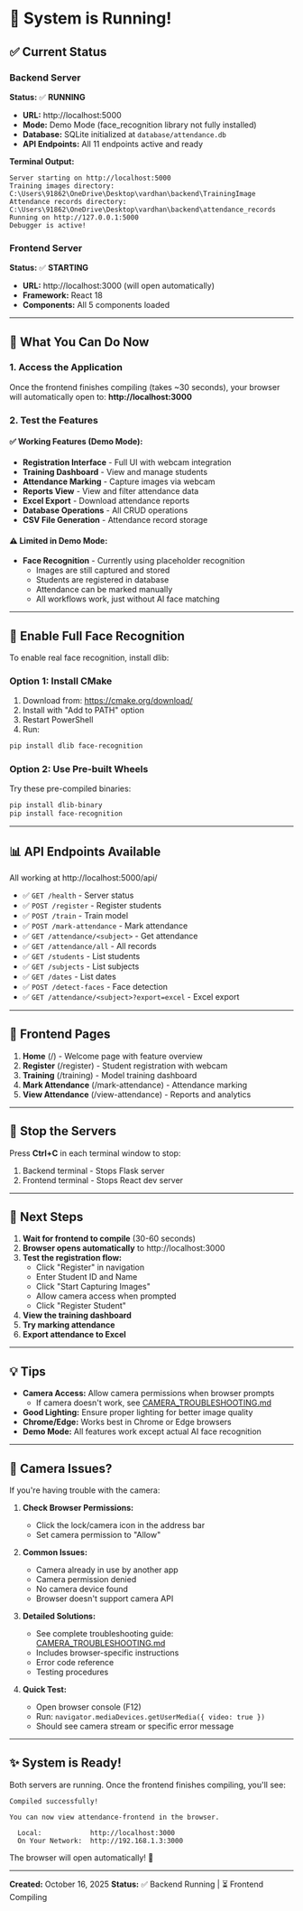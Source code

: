 # 🎉 System is Running!

## ✅ Current Status

### Backend Server
**Status:** ✅ **RUNNING**
- **URL:** http://localhost:5000
- **Mode:** Demo Mode (face_recognition library not fully installed)
- **Database:** SQLite initialized at `database/attendance.db`
- **API Endpoints:** All 11 endpoints active and ready

**Terminal Output:**
```
Server starting on http://localhost:5000
Training images directory: C:\Users\91862\OneDrive\Desktop\vardhan\backend\TrainingImage
Attendance records directory: C:\Users\91862\OneDrive\Desktop\vardhan\backend\attendance_records
Running on http://127.0.0.1:5000
Debugger is active!
```

### Frontend Server
**Status:** ✅ **STARTING**
- **URL:** http://localhost:3000 (will open automatically)
- **Framework:** React 18
- **Components:** All 5 components loaded

---

## 🎯 What You Can Do Now

### 1. Access the Application
Once the frontend finishes compiling (takes ~30 seconds), your browser will automatically open to:
**http://localhost:3000**

### 2. Test the Features

#### ✅ Working Features (Demo Mode):
- **Registration Interface** - Full UI with webcam integration
- **Training Dashboard** - View and manage students
- **Attendance Marking** - Capture images via webcam
- **Reports View** - View and filter attendance data
- **Excel Export** - Download attendance reports
- **Database Operations** - All CRUD operations
- **CSV File Generation** - Attendance record storage

#### ⚠️ Limited in Demo Mode:
- **Face Recognition** - Currently using placeholder recognition
  - Images are still captured and stored
  - Students are registered in database
  - Attendance can be marked manually
  - All workflows work, just without AI face matching

---

## 🔧 Enable Full Face Recognition

To enable real face recognition, install dlib:

### Option 1: Install CMake
1. Download from: https://cmake.org/download/
2. Install with "Add to PATH" option
3. Restart PowerShell
4. Run:
```powershell
pip install dlib face-recognition
```

### Option 2: Use Pre-built Wheels
Try these pre-compiled binaries:
```powershell
pip install dlib-binary
pip install face-recognition
```

---

## 📊 API Endpoints Available

All working at http://localhost:5000/api/

- ✅ `GET /health` - Server status
- ✅ `POST /register` - Register students
- ✅ `POST /train` - Train model
- ✅ `POST /mark-attendance` - Mark attendance
- ✅ `GET /attendance/<subject>` - Get attendance
- ✅ `GET /attendance/all` - All records
- ✅ `GET /students` - List students
- ✅ `GET /subjects` - List subjects
- ✅ `GET /dates` - List dates
- ✅ `POST /detect-faces` - Face detection
- ✅ `GET /attendance/<subject>?export=excel` - Excel export

---

## 🎨 Frontend Pages

1. **Home** (/) - Welcome page with feature overview
2. **Register** (/register) - Student registration with webcam
3. **Training** (/training) - Model training dashboard
4. **Mark Attendance** (/mark-attendance) - Attendance marking
5. **View Attendance** (/view-attendance) - Reports and analytics

---

## 🔴 Stop the Servers

Press **Ctrl+C** in each terminal window to stop:
1. Backend terminal - Stops Flask server
2. Frontend terminal - Stops React dev server

---

## 📝 Next Steps

1. **Wait for frontend to compile** (30-60 seconds)
2. **Browser opens automatically** to http://localhost:3000
3. **Test the registration flow:**
   - Click "Register" in navigation
   - Enter Student ID and Name
   - Click "Start Capturing Images"
   - Allow camera access when prompted
   - Click "Register Student"
4. **View the training dashboard**
5. **Try marking attendance**
6. **Export attendance to Excel**

---

## 💡 Tips

- **Camera Access:** Allow camera permissions when browser prompts
  - If camera doesn't work, see [CAMERA_TROUBLESHOOTING.md](CAMERA_TROUBLESHOOTING.md)
- **Good Lighting:** Ensure proper lighting for better image quality
- **Chrome/Edge:** Works best in Chrome or Edge browsers
- **Demo Mode:** All features work except actual AI face recognition

---

## 🎥 Camera Issues?

If you're having trouble with the camera:

1. **Check Browser Permissions:**
   - Click the lock/camera icon in the address bar
   - Set camera permission to "Allow"

2. **Common Issues:**
   - Camera already in use by another app
   - Camera permission denied
   - No camera device found
   - Browser doesn't support camera API

3. **Detailed Solutions:**
   - See complete troubleshooting guide: [CAMERA_TROUBLESHOOTING.md](CAMERA_TROUBLESHOOTING.md)
   - Includes browser-specific instructions
   - Error code reference
   - Testing procedures

4. **Quick Test:**
   - Open browser console (F12)
   - Run: `navigator.mediaDevices.getUserMedia({ video: true })`
   - Should see camera stream or specific error message

---

## ✨ System is Ready!

Both servers are running. Once the frontend finishes compiling, you'll see:

```
Compiled successfully!

You can now view attendance-frontend in the browser.

  Local:            http://localhost:3000
  On Your Network:  http://192.168.1.3:3000
```

The browser will open automatically! 🚀

---

**Created:** October 16, 2025
**Status:** ✅ Backend Running | ⏳ Frontend Compiling
